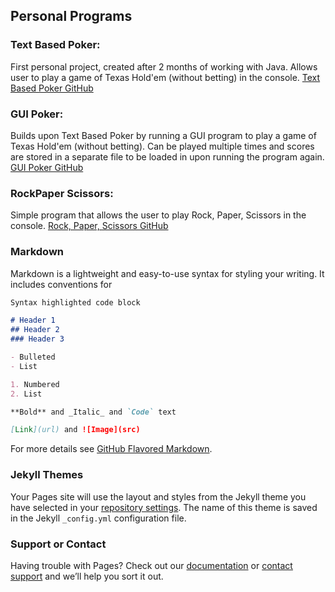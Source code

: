 ## Personal Programs

### Text Based Poker:
First personal project, created after 2 months of working with Java. Allows user to play a game of Texas Hold'em (without betting) in the console.
[Text Based Poker GitHub](https://github.com/BrandonCardoza/TextBasedPoker.git)

### GUI Poker:
Builds upon Text Based Poker by running a GUI program to play a game of Texas Hold'em (without betting). Can be played multiple times and scores are stored in a separate file to be loaded in upon running the program again.
[GUI Poker GitHub](https://github.com/BrandonCardoza/GUIPoker.git)

### RockPaper Scissors:
Simple program that allows the user to play Rock, Paper, Scissors in the console.
[Rock, Paper, Scissors GitHub](https://github.com/BrandonCardoza/RockPaperScissors.git)

### Markdown

Markdown is a lightweight and easy-to-use syntax for styling your writing. It includes conventions for

```markdown
Syntax highlighted code block

# Header 1
## Header 2
### Header 3

- Bulleted
- List

1. Numbered
2. List

**Bold** and _Italic_ and `Code` text

[Link](url) and ![Image](src)
```

For more details see [GitHub Flavored Markdown](https://guides.github.com/features/mastering-markdown/).

### Jekyll Themes

Your Pages site will use the layout and styles from the Jekyll theme you have selected in your [repository settings](https://github.com/BrandonCardoza/BrandonCardoza.github.io/settings/pages). The name of this theme is saved in the Jekyll `_config.yml` configuration file.

### Support or Contact

Having trouble with Pages? Check out our [documentation](https://docs.github.com/categories/github-pages-basics/) or [contact support](https://support.github.com/contact) and we’ll help you sort it out.
